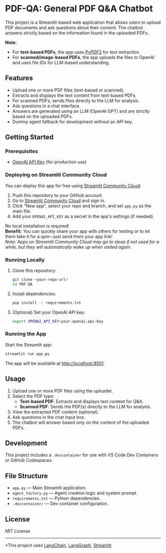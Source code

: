 # PDF-QA: General PDF Q&A Chatbot

This project is a Streamlit-based web application that allows users to upload PDF documents and ask questions about their content. The chatbot answers strictly based on the information found in the uploaded PDFs.

**Note:**  
- For **text-based PDFs**, the app uses [PyPDF2](https://pypi.org/project/PyPDF2/) for text extraction.  
- For **scanned/image-based PDFs**, the app uploads the files to OpenAI and uses file IDs for LLM-based understanding.

## Features

- Upload one or more PDF files (text-based or scanned).
- Extracts and displays the text content from text-based PDFs.
- For scanned PDFs, sends files directly to the LLM for analysis.
- Ask questions in a chat interface.
- Answers are generated using an LLM (OpenAI GPT) and are strictly based on the uploaded PDFs.
- Dummy agent fallback for development without an API key.

## Getting Started

### Prerequisites

- [OpenAI API Key](https://platform.openai.com/account/api-keys) (for production use)

### Deploying on Streamlit Community Cloud

You can deploy this app for free using [Streamlit Community Cloud](https://streamlit.io/cloud):

1. Push this repository to your GitHub account.
2. Go to [Streamlit Community Cloud](https://streamlit.io/cloud) and sign in.
3. Click "New app", select your repo and branch, and set `app.py` as the main file.
4. Add your `OPENAI_API_KEY` as a secret in the app's settings (if needed).

No local installation is required!  
**Benefit:** You can quickly share your app with others for testing or to let them take it for a spin—just send them your app link!  
*Note: Apps on Streamlit Community Cloud may go to sleep if not used for a while, but they will automatically wake up when visited again.*

### Running Locally

1. Clone this repository:

    ```sh
    git clone <your-repo-url>
    cd PDF-QA
    ```

2. Install dependencies:

    ```sh
    pip install -r requirements.txt
    ```

3. (Optional) Set your OpenAI API key:

    ```sh
    export OPENAI_API_KEY=your-openai-api-key
    ```

### Running the App

Start the Streamlit app:

```sh
streamlit run app.py
```

The app will be available at [http://localhost:8501](http://localhost:8501).

## Usage

1. Upload one or more PDF files using the uploader.
2. Select the PDF type:  
   - **Text-based PDF**: Extracts and displays text content for Q&A.  
   - **Scanned PDF**: Sends the PDF(s) directly to the LLM for analysis.
3. View the extracted PDF content (optional).
4. Ask questions in the chat input box.
5. The chatbot will answer based only on the content of the uploaded PDFs.

## Development

This project includes a `.devcontainer` for use with VS Code Dev Containers or GitHub Codespaces.

## File Structure

- `app.py` — Main Streamlit application.
- `agent_factory.py` — Agent creation logic and system prompt.
- `requirements.txt` — Python dependencies.
- `.devcontainer/` — Dev container configuration.

## License

MIT License

---

*This project uses [LangChain](https://github.com/langchain-ai/langchain), [LangGraph](https://github.com/langchain-ai/langgraph), [Streamlit](https://streamlit.io/)